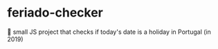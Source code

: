 # feriado-checker
📅 small JS project that checks if today's date is a holiday in Portugal (in 2019)
